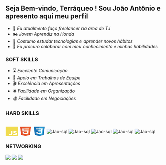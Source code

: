 ## Seja Bem-vindo, Terráqueo !  Sou João Antônio e apresento aqui meu perfil



- 🔭 *Eu atualmente faço freelancer na área de T.I*
- 🏍 *Jovem Aprendiz na Honda*
- 🌱 *Costumo estudar tecnologias e aprender novos hábitos*
- 👯 *Eu procuro colaborar com meu conhecimento e minhas habilidades*


### SOFT SKILLS

- ⌛ *Excelente Comunicação*
- 👯 *Apoio em Trabalhos de Equipe*
- 🎬 *Excelência em Apresentações*
- 🛎️ *Facilidade em Organização*
- 💰 *Facilidade em Negociações*




### HARD SKILLS


<div style="display: inline_block"><br>
  <img align="center" alt="Rafa-Js" height="30" width="40" src="https://raw.githubusercontent.com/devicons/devicon/master/icons/javascript/javascript-plain.svg">
  <img align="center" alt="Rafa-HTML" height="30" width="40" src="https://raw.githubusercontent.com/devicons/devicon/master/icons/html5/html5-original.svg">
  <img align="center" alt="Rafa-CSS" height="30" width="40" src="https://raw.githubusercontent.com/devicons/devicon/master/icons/css3/css3-original.svg">
  <img align="center" alt= "Jao-sql" height ="30" width ="40" src="https://cdn.jsdelivr.net/gh/devicons/devicon/icons/mysql/mysql-plain-wordmark.svg" />
  <img align="center" alt= "Jao-sql" height ="30" width ="40" src="https://cdn.jsdelivr.net/gh/devicons/devicon/icons/postgresql/postgresql-original.svg" />
  <img align="center" alt= "Jao-sql" height ="30" width ="40" src="https://cdn.jsdelivr.net/gh/devicons/devicon/icons/canva/canva-original.svg" />    
  <img align="center" alt= "Jao-sql" height ="30" width ="40" src="https://cdn.jsdelivr.net/gh/devicons/devicon/icons/figma/figma-original.svg" />
  <img align="center" alt= "Jao-sql" height ="30" width ="40" src="https://cdn.jsdelivr.net/gh/devicons/devicon/icons/trello/trello-plain.svg" />
          
          
</div>


### NETWORKING
<div>
 <a href="https://www.instagram.com/_jao_antonio/?theme=dark" target="_blank"><img src="https://img.shields.io/badge/-Instagram-%23E4405F?style=for-the-badge&logo=instagram&logoColor=white" target="_blank"></a>
  <a href = "mailto:jvantmoreira@gmail.com"><img src="https://img.shields.io/badge/-Gmail-%23333?style=for-the-badge&logo=gmail&logoColor=white" target="_blank"></a>
  <a href="https://www.linkedin.com/in/joão-antônio-31017b19b/" target="_blank"><img src="https://img.shields.io/badge/-LinkedIn-%230077B5?style=for-the-badge&logo=linkedin&logoColor=white" target="_blank"></a>
</div>
